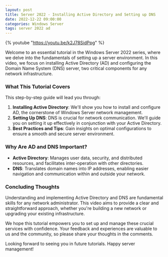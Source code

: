 ```yaml
---
layout: post
title: Server 2022 - Installing Active Directory and Setting up DNS
date: 2022-12-22 09:00:00
categories: Windows Server
tags: server 2022 ad
---
```


{% youtube "https://youtu.be/k2J78SidPpg" %}

Welcome to an essential tutorial in the Windows Server 2022 series, where we delve into the fundamentals of setting up a server environment. In this video, we focus on installing Active Directory (AD) and configuring the Domain Name System (DNS) server, two critical components for any network infrastructure.

### What This Tutorial Covers

This step-by-step guide will lead you through:

1. **Installing Active Directory**: We'll show you how to install and configure AD, the cornerstone of Windows Server network management.
2. **Setting Up DNS**: DNS is crucial for network communication. We'll guide you on setting it up effectively in conjunction with your Active Directory.
3. **Best Practices and Tips**: Gain insights on optimal configurations to ensure a smooth and secure server environment.

### Why Are AD and DNS Important?

- **Active Directory**: Manages user data, security, and distributed resources, and facilitates inter-operation with other directories.
- **DNS**: Translates domain names into IP addresses, enabling easier navigation and communication within and outside your network.

### Concluding Thoughts

Understanding and implementing Active Directory and DNS are fundamental skills for any network administrator. This video aims to provide a clear and straightforward approach, whether you're building a new network or upgrading your existing infrastructure.

We hope this tutorial empowers you to set up and manage these crucial services with confidence. Your feedback and experiences are valuable to us and the community, so please share your thoughts in the comments.

Looking forward to seeing you in future tutorials. Happy server management!

